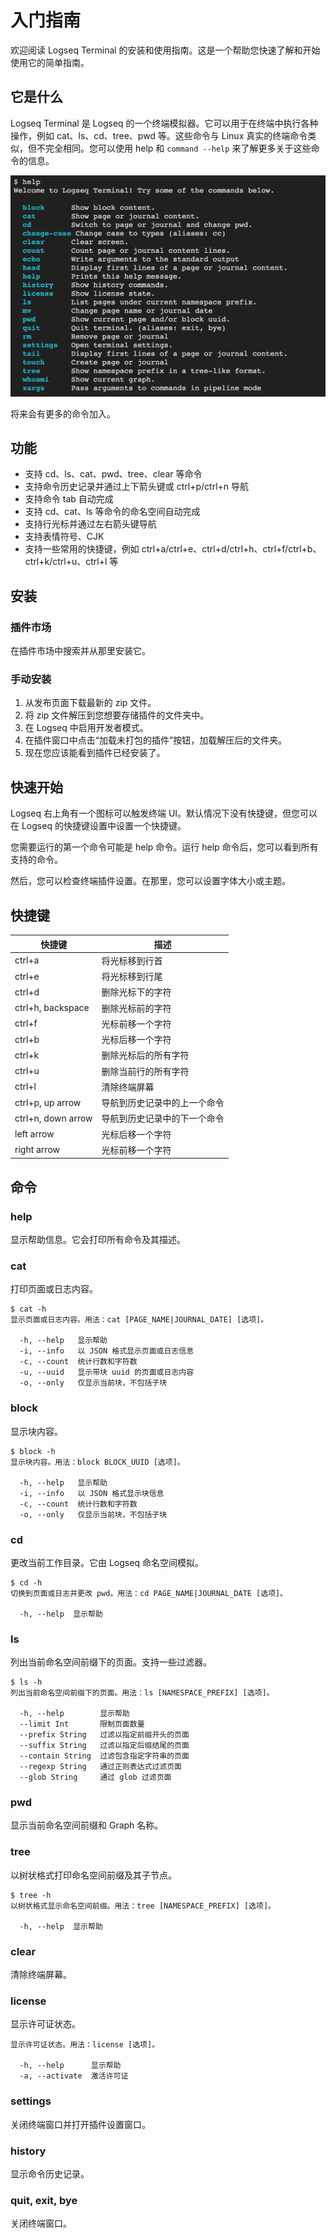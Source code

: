 # 入门指南

欢迎阅读 Logseq Terminal 的安装和使用指南。这是一个帮助您快速了解和开始使用它的简单指南。

## 它是什么

Logseq Terminal 是 Logseq 的一个终端模拟器。它可以用于在终端中执行各种操作，例如 cat、ls、cd、tree、pwd 等。这些命令与 Linux 真实的终端命令类似，但不完全相同。您可以使用 help 和 `command --help` 来了解更多关于这些命令的信息。

![](/assets/screenshot.png)

将来会有更多的命令加入。

## 功能

- 支持 cd、ls、cat、pwd、tree、clear 等命令
- 支持命令历史记录并通过上下箭头键或 ctrl+p/ctrl+n 导航
- 支持命令 tab 自动完成
- 支持 cd、cat、ls 等命令的命名空间自动完成
- 支持行光标并通过左右箭头键导航
- 支持表情符号、CJK
- 支持一些常用的快捷键，例如 ctrl+a/ctrl+e、ctrl+d/ctrl+h、ctrl+f/ctrl+b、ctrl+k/ctrl+u、ctrl+l 等

## 安装

### 插件市场

在插件市场中搜索并从那里安装它。

### 手动安装

1. 从发布页面下载最新的 zip 文件。
2. 将 zip 文件解压到您想要存储插件的文件夹中。
3. 在 Logseq 中启用开发者模式。
4. 在插件窗口中点击“加载未打包的插件”按钮，加载解压后的文件夹。
5. 现在您应该能看到插件已经安装了。

## 快速开始

Logseq 右上角有一个图标可以触发终端 UI。默认情况下没有快捷键，但您可以在 Logseq 的快捷键设置中设置一个快捷键。

您需要运行的第一个命令可能是 help 命令。运行 help 命令后，您可以看到所有支持的命令。

然后，您可以检查终端插件设置。在那里，您可以设置字体大小或主题。

## 快捷键

| 快捷键             | 描述                         |
| ------------------ | ---------------------------- |
| ctrl+a             | 将光标移到行首               |
| ctrl+e             | 将光标移到行尾               |
| ctrl+d             | 删除光标下的字符             |
| ctrl+h, backspace  | 删除光标前的字符             |
| ctrl+f             | 光标前移一个字符             |
| ctrl+b             | 光标后移一个字符             |
| ctrl+k             | 删除光标后的所有字符         |
| ctrl+u             | 删除当前行的所有字符         |
| ctrl+l             | 清除终端屏幕                 |
| ctrl+p, up arrow   | 导航到历史记录中的上一个命令 |
| ctrl+n, down arrow | 导航到历史记录中的下一个命令 |
| left arrow         | 光标后移一个字符             |
| right arrow        | 光标前移一个字符             |

## 命令

### help

显示帮助信息。它会打印所有命令及其描述。

### cat

打印页面或日志内容。

```
$ cat -h
显示页面或日志内容。用法：cat [PAGE_NAME|JOURNAL_DATE] [选项]。

  -h, --help   显示帮助
  -i, --info   以 JSON 格式显示页面或日志信息
  -c, --count  统计行数和字符数
  -u, --uuid   显示带块 uuid 的页面或日志内容
  -o, --only   仅显示当前块，不包括子块
```

### block

显示块内容。

```
$ block -h
显示块内容。用法：block BLOCK_UUID [选项]。

  -h, --help   显示帮助
  -i, --info   以 JSON 格式显示块信息
  -c, --count  统计行数和字符数
  -o, --only   仅显示当前块，不包括子块
```

### cd

更改当前工作目录。它由 Logseq 命名空间模拟。

```
$ cd -h
切换到页面或日志并更改 pwd。用法：cd PAGE_NAME|JOURNAL_DATE [选项]。

  -h, --help  显示帮助
```

### ls

列出当前命名空间前缀下的页面。支持一些过滤器。

```
$ ls -h
列出当前命名空间前缀下的页面。用法：ls [NAMESPACE_PREFIX] [选项]。

  -h, --help        显示帮助
  --limit Int       限制页面数量
  --prefix String   过滤以指定前缀开头的页面
  --suffix String   过滤以指定后缀结尾的页面
  --contain String  过滤包含指定字符串的页面
  --regexp String   通过正则表达式过滤页面
  --glob String     通过 glob 过滤页面
```

### pwd

显示当前命名空间前缀和 Graph 名称。

### tree

以树状格式打印命名空间前缀及其子节点。

```
$ tree -h
以树状格式显示命名空间前缀。用法：tree [NAMESPACE_PREFIX] [选项]。

  -h, --help  显示帮助
```

### clear

清除终端屏幕。

### license

显示许可证状态。

```
显示许可证状态。用法：license [选项]。

  -h, --help      显示帮助
  -a, --activate  激活许可证
```

### settings

关闭终端窗口并打开插件设置窗口。

### history

显示命令历史记录。

### quit, exit, bye

关闭终端窗口。
